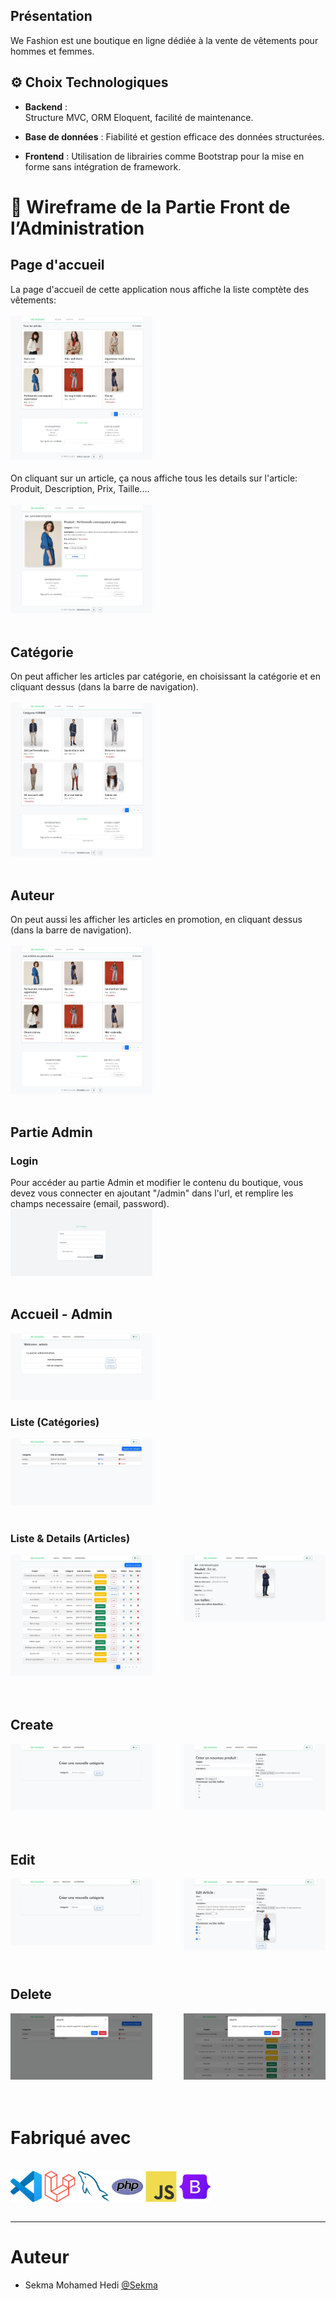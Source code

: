 ## Présentation

We Fashion est une boutique en ligne dédiée à la vente de vêtements pour hommes et femmes.

## ⚙️ Choix Technologiques

- **Backend** :  
  Structure MVC, ORM Eloquent, facilité de maintenance.

- **Base de données** : 
  Fiabilité et gestion efficace des données structurées.

- **Frontend** : Utilisation de librairies comme Bootstrap pour la mise en forme sans intégration de framework.

# 🎨 Wireframe de la Partie Front de l’Administration

## Page d'accueil
La page d'accueil de cette application nous affiche la liste comptète des vêtements:<br><br>
        <img src="https://github.com/Sekma/wefashion/blob/main/img_interface/home.jpeg" width="45%" alt=""><br><br>
On cliquant sur un article, ça nous affiche tous les details sur l'article: Produit, Description, Prix, Taille....<br><br>
        <img src="https://github.com/Sekma/wefashion/blob/main/img_interface/show.jpeg" width="45%" alt=""><br><br>
## Catégorie
On peut afficher les articles par catégorie, en choisissant la catégorie et en cliquant dessus (dans la barre de navigation).<br><br>
<img src="https://github.com/Sekma/wefashion/blob/main/img_interface/homme.jpeg" width="45%" alt=""><br><br>
## Auteur
On peut aussi les afficher les articles en promotion, en cliquant dessus (dans la barre de navigation).<br><br>
<img src="https://github.com/Sekma/wefashion/blob/main/img_interface/soldes.jpeg" width="45%" alt=""><br><br>
## Partie Admin
### Login
Pour accéder au partie Admin et modifier le contenu du boutique, vous devez vous connecter en ajoutant "/admin" dans l'url, et remplire les champs necessaire (email, password).<br>
    <img src="https://github.com/Sekma/wefashion/blob/main/img_interface/back-login.jpeg" width="45%" alt=""><br><br>

## Accueil - Admin
<img src="https://github.com/Sekma/wefashion/blob/main/img_interface/back-welcome.jpeg" width="45%" alt="">
    
### Liste (Catégories)
<img src="https://github.com/Sekma/wefashion/blob/main/img_interface/back-categorie.jpeg" width="45%" alt=""><br><br>

### Liste & Details (Articles)
<div display:inline-block>
    <img src="https://github.com/Sekma/wefashion/blob/main/img_interface/back-produits.jpeg" width="45%" alt="">
    <img src="https://github.com/Sekma/wefashion/blob/main/img_interface/back-show-produit.jpeg" width="45%" align=right alt="">
</div><br><br>

## Create
<div display:inline-block>
    <img src="https://github.com/Sekma/wefashion/blob/main/img_interface/back-create-categorie.jpeg" width="45%" alt="">
    <img src="https://github.com/Sekma/wefashion/blob/main/img_interface/back-create-produit.jpeg" width="45%" align=right alt="">
</div><br><br>

## Edit
<div display:inline-block>
    <img src="https://github.com/Sekma/wefashion/blob/main/img_interface/back-edit-categorie.jpeg" width="45%" alt="">
    <img src="https://github.com/Sekma/wefashion/blob/main/img_interface/back-edit-produit.jpeg" width="45%" align=right alt="">
</div><br><br>

## Delete
<div display:inline-block>
    <img src="https://github.com/Sekma/wefashion/blob/main/img_interface/back-delete-categorie.jpeg" width="45%" alt="">
    <img src="https://github.com/Sekma/wefashion/blob/main/img_interface/back-delete-produit.jpeg" width="45%" align=right alt="">
</div><br><br>

# Fabriqué avec
<div style="display: inline_block"><br>
  <img align="center" alt="Rafa-vscode" height="50" width="50" src="https://raw.githubusercontent.com/devicons/devicon/master/icons/vscode/vscode-original.svg">
  <img align="center" alt="Rafa-laravel" height="50" width="50" src="https://raw.githubusercontent.com/devicons/devicon/master/icons/laravel/laravel-original.svg">
  <img align="center" alt="Rafa-mysql" height="50" width="50" src="https://raw.githubusercontent.com/devicons/devicon/master/icons/mysql/mysql-original.svg">
  <img align="center" alt="Rafa-php" height="50" width="50" src="https://raw.githubusercontent.com/devicons/devicon/master/icons/php/php-original.svg">
  <img align="center" alt="Rafa-Js" height="50" width="50" src="https://raw.githubusercontent.com/devicons/devicon/master/icons/javascript/javascript-original.svg">
  <img align="center" alt="Rafa-Bootstrap" height="50" width="50" src="https://raw.githubusercontent.com/devicons/devicon/master/icons/bootstrap/bootstrap-original.svg">
</div><br><hr>

# Auteur
- Sekma Mohamed Hedi <a href="https://github.com/Sekma">@Sekma<a/>

